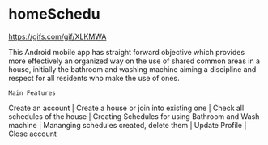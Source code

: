 # homeSchedu
https://gifs.com/gif/XLKMWA

This Android mobile app has straight forward objective which provides more effectively an organized way on the use of shared common areas in a house, initially the bathroom and washing machine aiming a discipline and respect for all residents who make the use of ones. 



	Main Features

Create an account
| Create a house or join into existing one
|	Check all schedules of the house
|	Creating Schedules for using Bathroom and Wash machine
|	Mananging schedules created, delete them
| Update Profile
|	Close account


